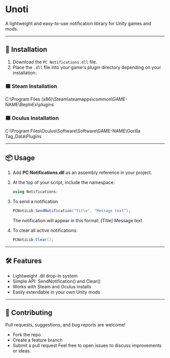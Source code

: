 # Unoti

A lightweight and easy-to-use notification library for Unity games and mods.

---

## 🔧 Installation

1. Download the `PC Notifications.dll` file.
2. Place the `.dll` file into your game's plugin directory depending on your installation:

### 🟩 Steam Installation
C:\Program Files (x86)\Steam\steamapps\common\GAME-NAME\BepInEx\plugins


### 🟦 Oculus Installation
C:\Program Files\Oculus\Software\Software\GAME-NAME\Gorilla Tag_Data\Plugins

---

## 📦 Usage

1. Add **PC Notifications.dll** as an assembly reference in your project.
2. At the top of your script, include the namespace:
   ```csharp
   using Notifications;
   ```
3. To send a notification
   ```csharp
   PCNotiLib.SendNotification("Title", "Message text");
   ```
   The notification will appear in this format: [Title] Message text

4. To clear all active notifications:
   ```csharp
   PCNotiLib.Clear();
   ```
---

## 🛠 Features
- Lightweight .dll drop-in system
- Simple API: SendNotification() and Clear()
- Works with Steam and Oculus installs
- Easily extendable in your own Unity mods

---

## 🤝 Contributing
Pull requests, suggestions, and bug reports are welcome!
- Fork the repo
- Create a feature branch
- Submit a pull request
Feel free to open issues to discuss improvements or ideas.
